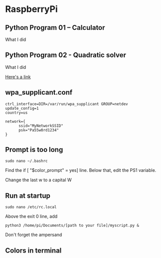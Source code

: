 # RaspberryPi

## Python Program 01 – Calculator

What I did

## Python Program 02 - Quadratic solver

What I did

<a href="https://google.com" target="_blank">Here's a link</a>

## wpa_supplicant.conf

```
ctrl_interface=DIR=/var/run/wpa_supplicant GROUP=netdev
update_config=1
country=us

network={
      ssid="MyNetworkSSID"
      psk="Pa55w0rd1234"
}
```

## Prompt is too long

`sudo nano ~/.bashrc`

Find the if [ "$color_prompt" = yes] line.  Below that, edit the PS1 variable.

Change the last w to a capital W

## Run at startup

`sudo nano /etc/rc.local`

Above the exit 0 line, add 

`python3 /home/pi/Documents/[path to your file]/myscript.py &`

Don't forget the ampersand

## Colors in terminal

